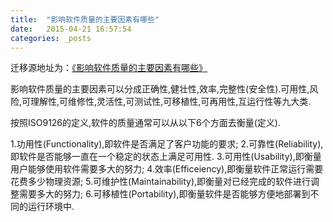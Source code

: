 ```yaml
---
title:  "影响软件质量的主要因素有哪些"
date:   2015-04-21 16:57:54
categories: _posts
---
```


迁移源地址为：<a href="http://bgwan.blog.163.com/blog/static/239301016201532110229349/">《影响软件质量的主要因素有哪些》</a>

影响软件质量的主要因素可以分成正确性,健壮性,效率,完整性(安全性).可用性,风险,可理解性,可维修性,灵活性,可测试性,可移植性,可再用性,互运行性等九大类.

  按照ISO9126的定义,软件的质量通常可以从以下6个方面去衡量(定义).

1.功用性(Functionality),即软件是否满足了客户功能的要求;
2.可靠性(Reliability),即软件是否能够一直在一个稳定的状态上满足可用性.
3.可用性(Usability),即衡量用户能够使用软件需要多大的努力;
4.效率(Efficeiency),即衡量软件正常运行需要花费多少物理资源;
5.可维护性(Maintainability),即衡量对已经完成的软件进行调整需要多大的努力;
6.可移植性(Portability),即衡量软件是否能够方便地部署到不同的运行环境中.

